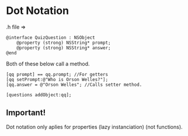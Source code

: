 # Dot Notation

.h file =>

	@interface QuizQuestion : NSObject
		@property (strong) NSString* prompt;
		@property (strong) NSString* answer;
	@end

Both of these below call a method.

	[qq prompt] == qq.prompt; //For getters
	[qq setPrompt:@"Who is Orson Welles?"];
	[qq.answer = @"Orson Welles"; //Calls setter method.

	[questions addObject:qq];




## Important!
Dot notation only aplies for properties (lazy instanciation) (not functions).
